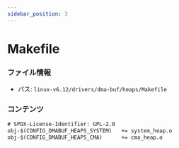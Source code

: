 ```yaml
---
sidebar_position: 3
---
```

# Makefile

### ファイル情報

- パス: `linux-v6.12/drivers/dma-buf/heaps/Makefile`

### コンテンツ

```txt
# SPDX-License-Identifier: GPL-2.0
obj-$(CONFIG_DMABUF_HEAPS_SYSTEM)	+= system_heap.o
obj-$(CONFIG_DMABUF_HEAPS_CMA)		+= cma_heap.o

```

